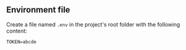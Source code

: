 ## Environment file

Create a file named `.env` in the project's root folder with the following content:
```env
TOKEN=abcde
```